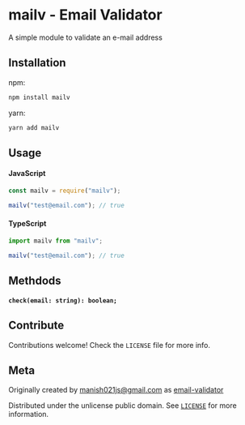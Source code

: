 # mailv - Email Validator

A simple module to validate an e-mail address

## Installation

npm:

```sh
npm install mailv

```

yarn:

```sh
yarn add mailv
```

## Usage

#### JavaScript

```js
const mailv = require("mailv");

mailv("test@email.com"); // true
```

#### TypeScript

```ts
import mailv from "mailv";

mailv("test@email.com"); // true
```

## Methdods

#### `check(email: string): boolean;`

## Contribute

Contributions welcome! Check the `LICENSE` file for more info.

## Meta

Originally created by [manish021js@gmail.com](https://github.com/manishsaraan) as [email-validator](https://npmjs.com/email-validator)

Distributed under the unlicense public domain. See [`LICENSE`](https://github.com/manishsaraan/email-validator/blob/master/LICENSE) for more information.
